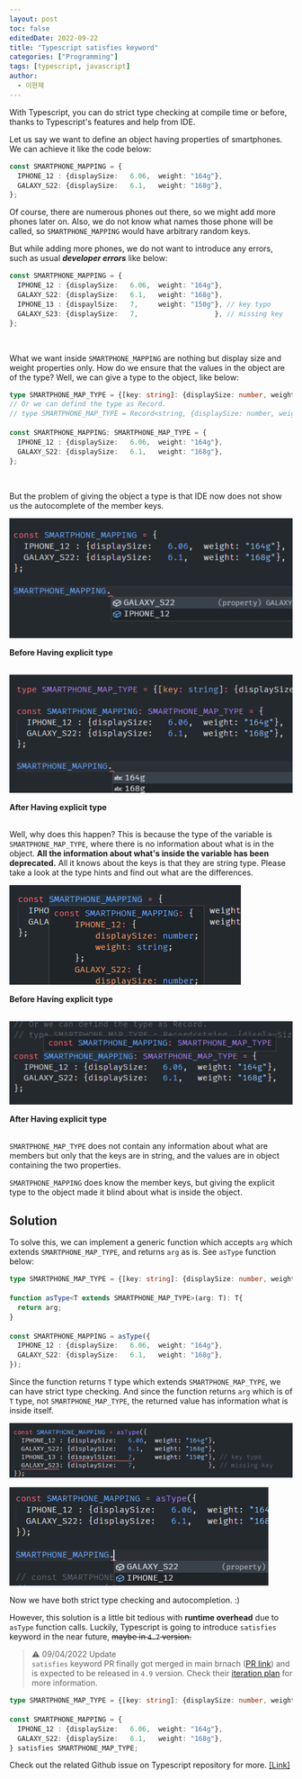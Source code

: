 ```yaml
---
layout: post
toc: false
editedDate: 2022-09-22
title: "Typescript satisfies keyword"
categories: ["Programming"]
tags: [typescript, javascript]
author:
  - 이현재
---
```


With Typescript, you can do strict type checking at compile time or before,
thanks to Typescript's features and help from IDE.
<!--more-->

Let us say we want to define an object having
properties of smartphones.
We can achieve it like the code below:

```ts
const SMARTPHONE_MAPPING = {
  IPHONE_12 : {displaySize:   6.06,  weight: "164g"},
  GALAXY_S22: {displaySize:   6.1,   weight: "168g"},
};
```

Of course, there are numerous phones out there,
so we might add more phones later on. Also,
we do not know what names those phone will be called,
so `SMARTPHONE_MAPPING` would have arbitrary random keys.

But while adding more phones, we do not want to introduce any errors,
such as usual ***developer errors*** like below:

```ts
const SMARTPHONE_MAPPING = {
  IPHONE_12 : {displaySize:   6.06,  weight: "164g"},
  GALAXY_S22: {displaySize:   6.1,   weight: "168g"},
  IPHONE_13 : {dispaylSize:   7,     weight: "150g"}, // key typo
  GALAXY_S23: {displaySize:   7,                   }, // missing key
};
```
<br>

What we want inside `SMARTPHONE_MAPPING` are nothing but
display size and weight properties only.
How do we ensure that the values in the object are of the type?
Well, we can give a type to the object, like below:

```ts
type SMARTPHONE_MAP_TYPE = {[key: string]: {displaySize: number, weight: string}}
// Or we can defind the type as Record.
// type SMARTPHONE_MAP_TYPE = Record<string, {displaySize: number, weight: string}}>

const SMARTPHONE_MAPPING: SMARTPHONE_MAP_TYPE = {
  IPHONE_12 : {displaySize:   6.06,  weight: "164g"},
  GALAXY_S22: {displaySize:   6.1,   weight: "168g"},
};
```
<br>

But the problem of giving the object a type is that
IDE now does not show us the autocomplete of the member keys.

![with-autocomplete](/img/2022-03-26-ts-satisfies-keyword/with-autocomplete.png)

**Before Having explicit type**
<br><br>

![without-autocomplete](/img/2022-03-26-ts-satisfies-keyword/without-autocomplete.png)

**After Having explicit type**
<br><br>

Well, why does this happen?
This is because the type of the variable is `SMARTPHONE_MAP_TYPE`,
where there is no information about what is in the object.
**All the information about what's inside the variable
has been deprecated.** All it knows about the keys is that
they are string type. Please take a look at the type hints
and find out what are the differences.

![without-type](/img/2022-03-26-ts-satisfies-keyword/without-type.png)

**Before Having explicit type**
<br><br>

![with-type](/img/2022-03-26-ts-satisfies-keyword/with-type.png)

**After Having explicit type**
<br><br>

`SMARTPHONE_MAP_TYPE` does not contain any information about
what are members but only that the keys are in string,
and the values are in object containing the two properties.

`SMARTPHONE_MAPPING` does know the member keys, but
giving the explicit type to the object made it
blind about what is inside the object.

## Solution
To solve this, we can implement a generic function
which accepts `arg` which extends `SMARTPHONE_MAP_TYPE`,
and returns `arg` as is. See `asType` function below:

```ts
type SMARTPHONE_MAP_TYPE = {[key: string]: {displaySize: number, weight: string}}

function asType<T extends SMARTPHONE_MAP_TYPE>(arg: T): T{
  return arg;
}

const SMARTPHONE_MAPPING = asType({
  IPHONE_12 : {displaySize:   6.06,  weight: "164g"},
  GALAXY_S22: {displaySize:   6.1,   weight: "168g"},
});
```

Since the function returns `T` type which extends `SMARTPHONE_MAP_TYPE`,
we can have strict type checking.
And since the function returns `arg` which is of `T` type,
not `SMARTPHONE_MAP_TYPE`, the returned value has information what is inside itself.

![strict-type-checking](/img/2022-03-26-ts-satisfies-keyword/strict-type-checking.png)

![autocomplete](/img/2022-03-26-ts-satisfies-keyword/autocomplete.png)

Now we have both strict type checking and autocompletion. :)

However, this solution is a little bit tedious with **runtime overhead** due to `asType` function calls.
Luckily, Typescript is going to introduce `satisfies` keyword
in the near future, ~~maybe in `4.7` version.~~

> ⚠️ 09/04/2022 Update<br>
> `satisfies` keyword PR finally got merged in main brnach ([PR link](https://github.com/microsoft/TypeScript/pull/46827))
> and is expected to be released in `4.9` version. Check their [iteration plan](https://github.com/microsoft/TypeScript/issues/50457) for more information.

```ts
type SMARTPHONE_MAP_TYPE = {[key: string]: {displaySize: number, weight: string}}

const SMARTPHONE_MAPPING = {
  IPHONE_12 : {displaySize:   6.06,  weight: "164g"},
  GALAXY_S22: {displaySize:   6.1,   weight: "168g"},
} satisfies SMARTPHONE_MAP_TYPE;
```

Check out the related Github issue on Typescript repository for more.
[[Link]](https://github.com/microsoft/TypeScript/issues/47920)
